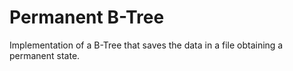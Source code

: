 Permanent B-Tree
==========

Implementation of a B-Tree that saves the data in a file obtaining a permanent state.